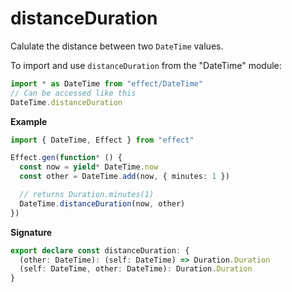 # distanceDuration

Calulate the distance between two `DateTime` values.

To import and use `distanceDuration` from the "DateTime" module:

```ts
import * as DateTime from "effect/DateTime"
// Can be accessed like this
DateTime.distanceDuration
```

**Example**

```ts
import { DateTime, Effect } from "effect"

Effect.gen(function* () {
  const now = yield* DateTime.now
  const other = DateTime.add(now, { minutes: 1 })

  // returns Duration.minutes(1)
  DateTime.distanceDuration(now, other)
})
```

**Signature**

```ts
export declare const distanceDuration: {
  (other: DateTime): (self: DateTime) => Duration.Duration
  (self: DateTime, other: DateTime): Duration.Duration
}
```
